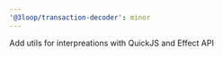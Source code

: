 ```yaml
---
'@3loop/transaction-decoder': minor
---
```


Add utils for interpreations with QuickJS and Effect API
